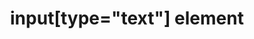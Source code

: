 ---
{
  "title": "input[type=\"text\"] element",
  "description": "",
  "category": "html",
  "keywords": [
    "input[type=\"text\"] element"
  ],
  "last_test_date": "2019-07-20",
  "test_results_url": "https://a11ysupport.io/tech/html/input(type-text)_element",
  "test_url": "https://a11ysupport.io/tech/html/input(type-text)_element",
  "stats": {
    "dragon_win": {
      "chrome": {
        "76-79": "a"
      }
    },
    "jaws": {
      "chrome": {
        "92": "a"
      },
      "edge": {
        "92": "a"
      },
      "ie": {
        "11": "a"
      },
      "firefox": {
        "72-73": "a"
      }
    },
    "narrator": {
      "edge": {
        "44": "a"
      }
    },
    "nvda": {
      "chrome": {
        "92": "a"
      },
      "edge": {
        "92": "a"
      },
      "firefox": {
        "68-73": "a"
      }
    },
    "orca": {
      "firefox": {
        "69-73": "a"
      }
    },
    "talkback": {
      "and_chr": {
        "76-80": "a"
      }
    },
    "va_and": {
      "and_chr": {
        "77-79": "a"
      }
    },
    "vo_ios": {
      "ios_saf": {
        "12.3.1-13.3.1": "a"
      }
    },
    "vo_macos": {
      "safari": {
        "12.1.2-13.0.5": "a"
      }
    },
    "vc_ios": {
      "ios_saf": {
        "13.0-13.3.1": "a"
      }
    },
    "vc_macos": {
      "safari": {
        "13.0.5-13.0.2": "a"
      }
    },
    "wsr": {
      "edge": {
        "44": "a"
      },
      "chrome": {
        "77-79": "a"
      }
    }
  },
  "links": {
    "WHATWG HTML spec for input[type=\"text\"]": "https://html.spec.whatwg.org/multipage/input.html#text-(type=text)-state-and-search-state-(type=search)",
    "HTML AAM for the input[type=\"text\"]": "https://w3c.github.io/html-aam/#el-input-text"
  }
}
---
